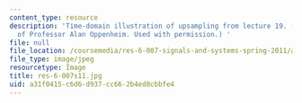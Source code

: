 ```yaml
---
content_type: resource
description: 'Time-domain illustration of upsampling from lecture 19. (Image courtesy
  of Professor Alan Oppenheim. Used with permission.) '
file: null
file_location: /coursemedia/res-6-007-signals-and-systems-spring-2011/a31f0415c6d6d937cc662b4ed8cbbfe4_res-6-007s11.jpg
file_type: image/jpeg
resourcetype: Image
title: res-6-007s11.jpg
uid: a31f0415-c6d6-d937-cc66-2b4ed8cbbfe4
---
```


